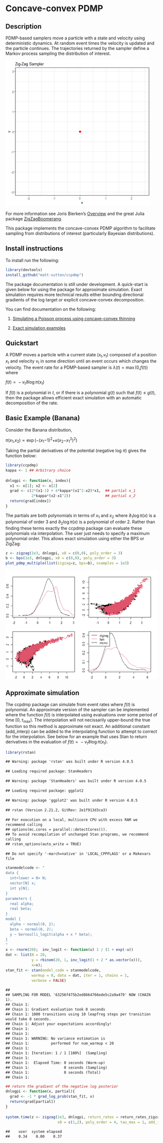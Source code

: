 Concave-convex PDMP
================

## Description

PDMP-based samplers move a particle with a state and velocity using
deterministic dynamics. At random event times the velocity is updated
and the particle continues. The trajectories returned by the sampler
define a Markov process sampling the distribution of interest.

![](animations/ZigZag.gif)

For more information see Joris Bierken’s
[Overview](https://diamweb.ewi.tudelft.nl/~joris/pdmps.html) and the
great Julia package
[ZigZagBoomerang](https://github.com/mschauer/ZigZagBoomerang.jl).

This package implements the concave-convex PDMP algorithm to facilitate
sampling from distributions of interest (particularly Bayesian
distributions).

## Install instructions

To install run the following:

``` r
library(devtools)
install_github("matt-sutton/ccpdmp")
```

The package documentation is still under development. A quick-start is
given below for using the package for approximate simulation. Exact
simulation requires more technical results either bounding directional
gradients of the log target or explicit concave-convex decomposition.

You can find documentation on the following:

1.  [Simulating a Poisson process using concave-convex
    thinning](experiments/simulating-poisson-process.md)

2.  [Exact simulation examples](experiments/exact-thinning.md)

## Quickstart

A PDMP moves a particle with a current state
(*x*<sub>*t*</sub>,*v*<sub>*t*</sub>) composed of a position
*x*<sub>*t*</sub> and velocity *v*<sub>*t*</sub> in some direction until
an event occurs which changes the velocity. The event rate for a
PDMP-based sampler is *λ*(*t*) = max (0,*f*(*t*)) where

*f*(*t*) =  − *v*<sub>*t*</sub>∂log *π*(*x*<sub>*t*</sub>)

If *f*(*t*) is a polynomial in *t*, or if there is a polynomial *g*(*t*)
such that *f*(*t*) ≤ *g*(*t*), then the package allows efficient exact
simulation with an automatic decomposition of the rate.

## Basic Example (Banana)

Consider the Banana distribution,

*π*(*x*<sub>1</sub>,*x*<sub>2</sub>) ∝ exp (−(*x*<sub>1</sub>−1)<sup>2</sup>+*κ*(*x*<sub>2</sub>−*x*<sub>1</sub><sup>2</sup>)<sup>2</sup>)

Taking the partial derivatives of the potential (negative log *π*) gives
the function below:

``` r
library(ccpdmp)
kappa <- 1 ## Arbitrary choice

dnlogpi <- function(x, index){
  x1 <- x[1]; x2 <- x[2]
  grad <- c(2*(x1-1) + 4*kappa*(x1^2-x2)*x1,  ## partial x_1
            2*kappa*(x2-x1^2))                ## partial x_2
  return(grad[index])
}
```

The partials are both polynomials in terms of *x*<sub>1</sub> and
*x*<sub>2</sub> where ∂<sub>1</sub>log *π*(*x*) is a polynomial of order
3 and ∂<sub>2</sub>log *π*(*x*) is a polynomial of order 2. Rather than
finding these terms exactly the ccpdmp package can evaluate these
polynomials via interpolation. The user just needs to specify a maximum
polynomial order. This allows exact simulation using either the BPS or
ZigZag:

``` r
z <- zigzag(1e3, dnlogpi, x0 = c(0,0), poly_order = 3) 
b <- bps(1e3, dnlogpi, x0 = c(0,0), poly_order = 3) 
plot_pdmp_multiple(list(zigzag=z, bps=b), nsamples = 1e3)
```

![](README_files/figure-gfm/unnamed-chunk-3-1.png)<!-- -->

## Approximate simulation

The ccpdmp package can simulate from event rates where *f*(*t*) is
polynomial. An approximate version of the sampler can be implemented
where the function *f*(*t*) is interpolated using evaluations over some
period of time \[0, *τ*<sub>max</sub>). The interpolation will not
necissarily upper-bound the true function so this method is approximate
not exact. An additional constant (add_interp) can be added to the
interpolating function to attempt to correct for the interpolation. See
below for an example that uses Stan to return derivatives in the
evaluation of
*f*(*t*) =  − *v*<sub>*t*</sub>∂log *π*(*x*<sub>*t*</sub>).

``` r
library(rstan)
```

    ## Warning: package 'rstan' was built under R version 4.0.5

    ## Loading required package: StanHeaders

    ## Warning: package 'StanHeaders' was built under R version 4.0.5

    ## Loading required package: ggplot2

    ## Warning: package 'ggplot2' was built under R version 4.0.5

    ## rstan (Version 2.21.2, GitRev: 2e1f913d3ca3)

    ## For execution on a local, multicore CPU with excess RAM we recommend calling
    ## options(mc.cores = parallel::detectCores()).
    ## To avoid recompilation of unchanged Stan programs, we recommend calling
    ## rstan_options(auto_write = TRUE)

    ## Do not specify '-march=native' in 'LOCAL_CPPFLAGS' or a Makevars file

``` r
stanmodelcode <- "
data {
  int<lower = 0> N;
  vector[N] x;
  int y[N];
}
parameters {
  real alpha;
  real beta;
}
model {
  alpha ~ normal(0, 2);
  beta ~ normal(0, 2);
  y ~ bernoulli_logit(alpha + x * beta);
}
"
x <- rnorm(20);  inv_logit <- function(u) 1 / (1 + exp(-u))
dat <- list(N = 20, 
            y = rbinom(20, 1, inv_logit(1 + 2 * as.vector(x))), 
            x=x); 
stan_fit <- stan(model_code = stanmodelcode,
            warmup = 0, data = dat, iter = 1, chains = 1, 
            verbose = FALSE) 
```

    ## 
    ## SAMPLING FOR MODEL '63256f475b2ed8664766ede5c2a9a479' NOW (CHAIN 1).
    ## Chain 1: 
    ## Chain 1: Gradient evaluation took 0 seconds
    ## Chain 1: 1000 transitions using 10 leapfrog steps per transition would take 0 seconds.
    ## Chain 1: Adjust your expectations accordingly!
    ## Chain 1: 
    ## Chain 1: 
    ## Chain 1: WARNING: No variance estimation is
    ## Chain 1:          performed for num_warmup < 20
    ## Chain 1: 
    ## Chain 1: Iteration: 1 / 1 [100%]  (Sampling)
    ## Chain 1: 
    ## Chain 1:  Elapsed Time: 0 seconds (Warm-up)
    ## Chain 1:                0 seconds (Sampling)
    ## Chain 1:                0 seconds (Total)
    ## Chain 1:

``` r
## return the gradient of the negative log posterior
dnlogpi <- function(x, partial){
  grad <- -1 * grad_log_prob(stan_fit, x) 
  return(grad[partial])
}

system.time(z <- zigzag(1e3, dnlogpi, return_rates = return_rates_zigzag,
                        x0 = c(1,2), poly_order = 4, tau_max = 1, add_interp = .1)) 
```

    ##    user  system elapsed 
    ##    0.34    0.00    0.37
